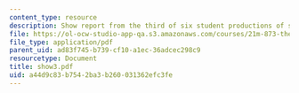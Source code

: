 ```yaml
---
content_type: resource
description: Show report from the third of six student productions of subUrbia.
file: https://ol-ocw-studio-app-qa.s3.amazonaws.com/courses/21m-873-theater-arts-topics-suburbia-january-iap-2008/a44d9c83b7542ba3b260031362efc3fe_show3.pdf
file_type: application/pdf
parent_uid: ad83f745-b739-cf10-a1ec-36adcec298c9
resourcetype: Document
title: show3.pdf
uid: a44d9c83-b754-2ba3-b260-031362efc3fe
---
```

